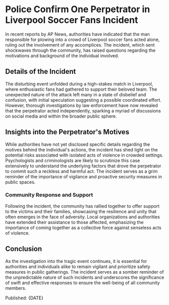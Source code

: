 # Police Confirm One Perpetrator in Liverpool Soccer Fans Incident

In recent reports by AP News, authorities have indicated that the man responsible for plowing into a crowd of Liverpool soccer fans acted alone, ruling out the involvement of any accomplices. The incident, which sent shockwaves through the community, has raised questions regarding the motivations and background of the individual involved.

## Details of the Incident

The disturbing event unfolded during a high-stakes match in Liverpool, where enthusiastic fans had gathered to support their beloved team. The unexpected nature of the attack left many in a state of disbelief and confusion, with initial speculation suggesting a possible coordinated effort. However, thorough investigations by law enforcement have now revealed that the perpetrator acted independently, sparking a myriad of discussions on social media and within the broader public sphere.

## Insights into the Perpetrator's Motives

While authorities have not yet disclosed specific details regarding the motives behind the individual's actions, the incident has shed light on the potential risks associated with isolated acts of violence in crowded settings. Psychologists and criminologists are likely to scrutinize this case extensively to understand the underlying factors that drove the perpetrator to commit such a reckless and harmful act. The incident serves as a grim reminder of the importance of vigilance and proactive security measures in public spaces.

### Community Response and Support

Following the incident, the community has rallied together to offer support to the victims and their families, showcasing the resilience and unity that often emerges in the face of adversity. Local organizations and authorities have extended their assistance to those affected, emphasizing the importance of coming together as a collective force against senseless acts of violence.

## Conclusion

As the investigation into the tragic event continues, it is essential for authorities and individuals alike to remain vigilant and prioritize safety measures in public gatherings. The incident serves as a somber reminder of the unpredictable nature of such incidents and underscores the significance of swift and effective responses to ensure the well-being of all community members.

Published: {DATE}
